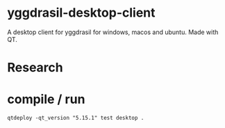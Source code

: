# yggdrasil-desktop-client
A desktop client for yggdrasil for windows, macos and ubuntu. Made with QT.


# Research

# compile / run

```
qtdeploy -qt_version "5.15.1" test desktop .
```